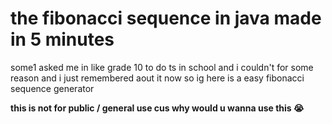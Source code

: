 # the fibonacci sequence in java made in 5 minutes

some1 asked me in like grade 10 to do ts in school and i couldn't for some reason and i just remembered aout it now so ig here is a easy fibonacci sequence generator

**this is not for public / general use cus why would u wanna use this 😭**
